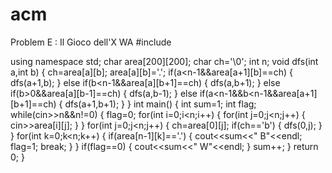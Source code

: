 # acm
Problem E : Il Gioco dell'X
WA
#include <iostream>

using namespace std;
char area[200][200];
char ch='\0';
int n;
void dfs(int a,int b)
{
    ch=area[a][b];
    area[a][b]='.';
    if(a<n-1&&area[a+1][b]==ch)
    {
        dfs(a+1,b);
    }
    else if(b<n-1&&area[a][b+1]==ch)
    {
        dfs(a,b+1);
    }
    else if(b>0&&area[a][b-1]==ch)
    {
        dfs(a,b-1);
    }
    else if(a<n-1&&b<n-1&&area[a+1][b+1]==ch)
    {
        dfs(a+1,b+1);
    }
}
int main()
{
   int sum=1;
   int flag;
   while(cin>>n&&n!=0)
   {
       flag=0;
       for(int i=0;i<n;i++)
       {
           for(int j=0;j<n;j++)
           {
               cin>>area[i][j];
           }
       }
       for(int j=0;j<n;j++)
       {
               ch=area[0][j];
               if(ch=='b')
               {
                   dfs(0,j);
               }
       }
       for(int k=0;k<n;k++)
       {
           if(area[n-1][k]=='.')
           {
               cout<<sum<<" B"<<endl;
               flag=1;
               break;
           }
       }
       if(flag==0)
       {
           cout<<sum<<" W"<<endl;
       }
       sum++;
   }
    return 0;
}
